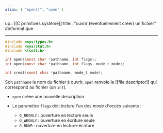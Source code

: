 ```yaml
---
alias: [ "open()", "open" ]
---
```

up:: [[C primitives système]]
title:: "ouvrir (éventuellement créer) un fichier"
#informatique 

---

```C
#include <sys/types.h>
#include <sys/stat.h>
#include <fcntl.h>

int open(const char *pathname, int flags);
int open(const char *pathname, int flags, mode_t mode);

int creat(const char *pathname, mode_t mode);
```

Soit `pathname` le nom du fichier à ouvrir, `open` renvoie le [[file descriptor]] qui correspond au fichier (un `int`).

 - `open` créée une nouvelle description
 
 - Le paramètre `flags` doit inclure l'un des _mode d'accès_ suivants :
     - `O_RDONLY` : ouverture en lecture seule
     - `O_WRONLY` : ouverture en écriture seule
     - `O_RDWR` : ouverture en lecture-écriture
     